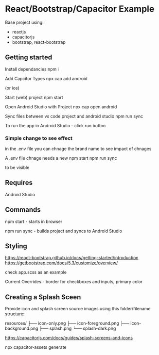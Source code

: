 # React/Bootstrap/Capacitor Example

Base project using:
- reactjs
- capacitorjs
- bootstrap, react-bootstrap

## Getting started

Install dependancies
npm i

Add Capcitor Types
npx cap add android

(or ios)

Start (web) project
npm start

Open Android Studio with Project
npx cap open android

Sync files between vs code project and android studio
npm run sync

To run the app in Android Studio - click run button

### Simple change to see effect

in the .env file you can chnage the brand name to see impact of chnages

A .env file chnage needs a new
npm start
npm run sync

to be visible

## Requires

Android Studio

## Commands

npm start - starts in browser

npm run sync - builds project and syncs to Android Studio

## Styling

https://react-bootstrap.github.io/docs/getting-started/introduction
https://getbootstrap.com/docs/5.3/customize/overview/

check app.scss as an example

Current Overrides - border for checkboxes and inputs, primary color

## Creating a Splash Sceen
Provide icon and splash screen source images using this folder/filename structure:

resources/
├── icon-only.png
├── icon-foreground.png
├── icon-background.png
├── splash.png
└── splash-dark.png

https://capacitorjs.com/docs/guides/splash-screens-and-icons

npx capacitor-assets generate